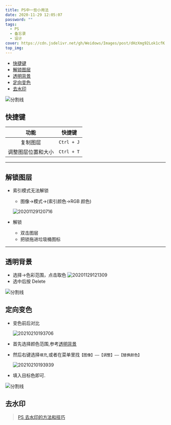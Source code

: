 ```yaml
---
title: PS中一些小用法
date: 2020-11-29 12:05:07
password: ""
tags:
  - PS
  - 备忘录
  - 设计
cover: https://cdn.jsdelivr.net/gh/Weidows/Images/post/dHzXmg92Lok1cfK.jpg
top_img:
---
```


<!--
 * @Author: Weidows
 * @Date: 2020-11-29 12:05:07
 * @LastEditors: Weidows
 * @LastEditTime: 2021-07-08 18:05:42
 * @FilePath: \Weidowsd:\Game\Github\Blog-private\source\_posts\design\PS.md
 * @Description:
-->

- [快捷键](#快捷键)
- [解锁图层](#解锁图层)
- [透明背景](#透明背景)
- [定向变色](#定向变色)
- [去水印](#去水印)

<a>![分割线](https://cdn.jsdelivr.net/gh/Weidows/Images/img/divider.png)</a>

## 快捷键

|        功能        |   快捷键   |
| :----------------: | :--------: |
|      复制图层      | `Ctrl + J` |
| 调整图层位置和大小 | `Ctrl + T` |

---

## 解锁图层

- 索引模式无法解锁

  - 图像->模式->(索引颜色->RGB 颜色)

  ![20201129120716](https://cdn.jsdelivr.net/gh/Weidows/Images/post/nAuKRTkt5J1zZOo.jpg)

- 解锁
  - 双击图层
  - 把锁拖进垃圾桶图标

---

## 透明背景

- 选择->色彩范围，点击取色
  ![20201129121309](https://cdn.jsdelivr.net/gh/Weidows/Images/post/QxWfLSMuHa9GD1e.jpg)
- 选中后按 Delete

<a>![分割线](https://cdn.jsdelivr.net/gh/Weidows/Images/img/divider.png)</a>

## 定向变色

- 变色前后对比

  <img src="https://cdn.jsdelivr.net/gh/Weidows/Images/post/tjFf2dSG4yKBnOV.png" alt="20210210193706" />

- 首先选择颜色范围,参考[透明背景](#透明背景)

- 然后右键选择`填充`,或者在菜单里找`【图像】——【调整】——【替换颜色】`

  <img src="https://cdn.jsdelivr.net/gh/Weidows/Images/post/dxuwaHpbknNlFAi.png" alt="20210210193939" />

- 填入目标色即可.

<a>![分割线](https://cdn.jsdelivr.net/gh/Weidows/Images/img/divider.png)</a>

## 去水印

> [PS 去水印的方法和技巧](https://zhuanlan.zhihu.com/p/45458379)
